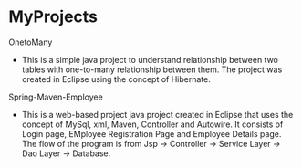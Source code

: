 # MyProjects
OnetoMany 
- This is a simple java project to understand relationship between two tables with one-to-many relationship between them. 
  The project was created in Eclipse using the concept of Hibernate.
  
 Spring-Maven-Employee
 - This is a web-based project java project created in Eclipse that uses the concept of MySql, xml, Maven, Controller and Autowire. It consists of Login page, EMployee             Registration Page and Employee Details page. 
    The flow of the program is from Jsp -> Controller -> Service Layer -> Dao Layer -> Database. 
    
